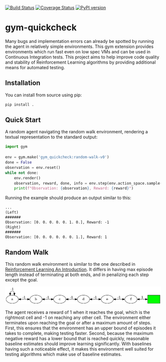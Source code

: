 [![Build Status](https://travis-ci.org/SwamyDev/gym-quickcheck.svg?branch=master)](https://travis-ci.org/SwamyDev/gym-quickcheck) [![Coverage Status](https://coveralls.io/repos/github/SwamyDev/gym-quickcheck/badge.svg?branch=master)](https://coveralls.io/github/SwamyDev/gym-quickcheck?branch=master) [![PyPI version](https://badge.fury.io/py/gym-quickcheck.svg)](https://badge.fury.io/py/gym-quickcheck)

# gym-quickcheck
Many bugs and implementation errors can already be spotted by running the agent in relatively simple environments. This gym extension provides environments which run fast even on low spec VMs and can be used in Continuous Integration tests. This project aims to help improve code quality and stability of Reinforcement Learning algorithms by providing additional means for automated testing.

## Installation
You can install from source using pip:
```bash
pip install .
```

## Quick Start
A random agent navigating the random walk environment, rendering a textual representation to the standard output:

[embedmd]:# (examples/random_walk.py python)
```python
import gym

env = gym.make('gym_quickcheck:random-walk-v0')
done = False
observation = env.reset()
while not done:
    env.render()
    observation, reward, done, info = env.step(env.action_space.sample())
    print(f"Observation: {observation}, Reward: {reward}")
```

Running the example should produce an output similar to this:
```
...
(Left)
#######
Observation: [0. 0. 0. 0. 0. 1. 0.], Reward: -1
(Right)
#######
Observation: [0. 0. 0. 0. 0. 0. 1.], Reward: 1
```
## Random Walk
This random walk environment is similar to the one described in [Reinforcement Learning An Introduction](http://incompleteideas.net/book/the-book-2nd.html). It differs in having max episode length instead of terminating at both ends, and in penalizing each step except the goal.

![random walk graph](assets/random-walk.png)

The agent receives a reward of 1 when it reaches the goal, which is the rightmost cell and -1 on reaching any other cell. The environment either terminates upon reaching the goal or after a maximum amount of steps. First, this ensures that the environment has an upper bound of episodes it takes to complete, making testing faster. Second, because the maximum negative reward has a lower bound that is reached quickly, reasonable baseline estimates should improve learning significantly. With baselines having such a noticeable effect, it makes this environment well suited for testing algorithms which make use of baseline estimates. 
